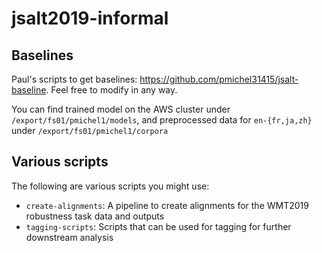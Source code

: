 # jsalt2019-informal

## Baselines

Paul's scripts to get baselines: https://github.com/pmichel31415/jsalt-baseline. Feel free to modify in any way.

You can find trained model on the AWS cluster under `/export/fs01/pmichel1/models`, and preprocessed data for `en-{fr,ja,zh}` under `/export/fs01/pmichel1/corpora`

## Various scripts

The following are various scripts you might use:

* `create-alignments`: A pipeline to create alignments for the WMT2019 robustness task data and outputs
* `tagging-scripts`: Scripts that can be used for tagging for further downstream analysis
